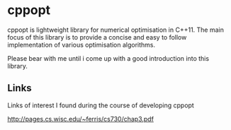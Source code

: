 # cppopt

cppopt is lightweight library for numerical optimisation in C++11. The main focus of this library is to provide a concise and easy to follow implementation of various optimisation algorithms.

Please bear with me until i come up with a good introduction into this library.

## Links
Links of interest I found during the course of developing cppopt

http://pages.cs.wisc.edu/~ferris/cs730/chap3.pdf